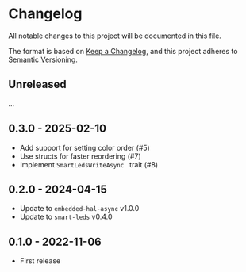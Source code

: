 # Changelog

All notable changes to this project will be documented in this file.

The format is based on [Keep a Changelog](https://keepachangelog.com/en/1.0.0/),
and this project adheres to [Semantic Versioning](https://semver.org/spec/v2.0.0.html).

## Unreleased

...

## 0.3.0 - 2025-02-10

- Add support for setting color order (#5)
- Use structs for faster reordering (#7)
- Implement `SmartLedsWriteAsync ` trait (#8)

## 0.2.0 - 2024-04-15

- Update to `embedded-hal-async` v1.0.0
- Update to `smart-leds` v0.4.0

## 0.1.0 - 2022-11-06

- First release
